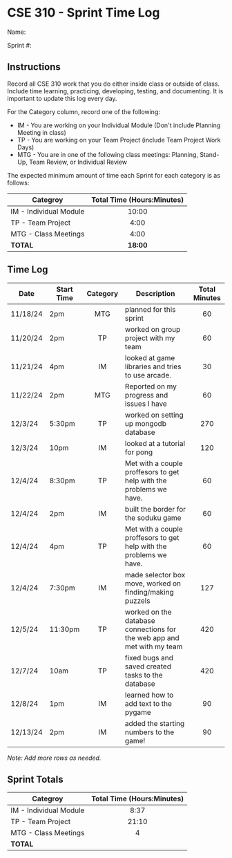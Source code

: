 # CSE 310 - Sprint Time Log

Name:

Sprint #:

## Instructions

Record all CSE 310 work that you do either inside class or outside of class.  Include time learning, practicing, developing, testing, and documenting.  It is important to update this log every day.

For the Category column, record one of the following:
* IM - You are working on your Individual Module (Don't include Planning Meeting in class)
* TP - You are working on your Team Project (include Team Project Work Days)
* MTG - You are in one of the following class meetings: Planning, Stand-Up, Team Review, or Individual Review

The expected minimum amount of time each Sprint for each category is as follows:

|Categroy                       |Total Time (Hours:Minutes)|
|-------------------------------|:------------------------:|
|IM - Individual Module         |          10:00           |
|TP - Team Project              |           4:00           |
|MTG - Class Meetings           |           4:00           |
|**TOTAL**                      |        **18:00**         |

## Time Log

|Date      |Start Time|Category|Description                                 |Total Minutes|
|----------|----------|:------:|--------------------------------------------|:-----------:|
| 11/18/24 |  2pm     |   MTG  |   planned for this sprint                  |   60        |
| 11/20/24 |  2pm     |   TP   |   worked on group project with my team     |   60        |
| 11/21/24 |   4pm    |  IM    |  looked at game libraries and tries to use arcade. |  30 |
| 11/22/24 |  2pm     |   MTG  |  Reported on my progress and issues I have |   60        |
|  12/3/24 |  5:30pm  |  TP    |   worked on setting up mongodb database    |   270       |
|  12/3/24 |   10pm   |   IM   |    looked at a tutorial for pong           |   120       |
|  12/4/24 |   8:30pm |  TP    |  Met with a couple proffesors to get help with the problems we have. |  60     |
|  12/4/24 |   2pm    |   IM   |    built the border for the soduku game    |    60       |
|  12/4/24 |   4pm    |   TP   |  Met with a couple proffesors to get help with the problems we have.  |     60      |
|  12/4/24 |   7:30pm |   IM   |  made selector box move, worked on finding/making puzzels|   127      |
|  12/5/24 |  11:30pm |   TP   |  worked on the database connections for the web app and met with my team |  420        |
|  12/7/24 |  10am    |   TP   |  fixed bugs and saved created tasks to the database  |   420   |
|  12/8/24 |  1pm     |   IM   |  learned how to add text to the pygame     |    90       |
|  12/13/24|  2pm     |   IM   |  added the starting numbers to the game!   |   90   |

_Note: Add more rows as needed._

## Sprint Totals

|Categroy                       |Total Time (Hours:Minutes)|
|-------------------------------|:------------------------:|
|IM - Individual Module         |          8:37            |
|TP - Team Project              |          21:10           |
|MTG - Class Meetings           |             4             |
|**TOTAL**                      |                          |
